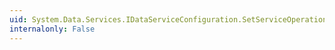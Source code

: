 ```yaml
---
uid: System.Data.Services.IDataServiceConfiguration.SetServiceOperationAccessRule(System.String,System.Data.Services.ServiceOperationRights)
internalonly: False
---
```

